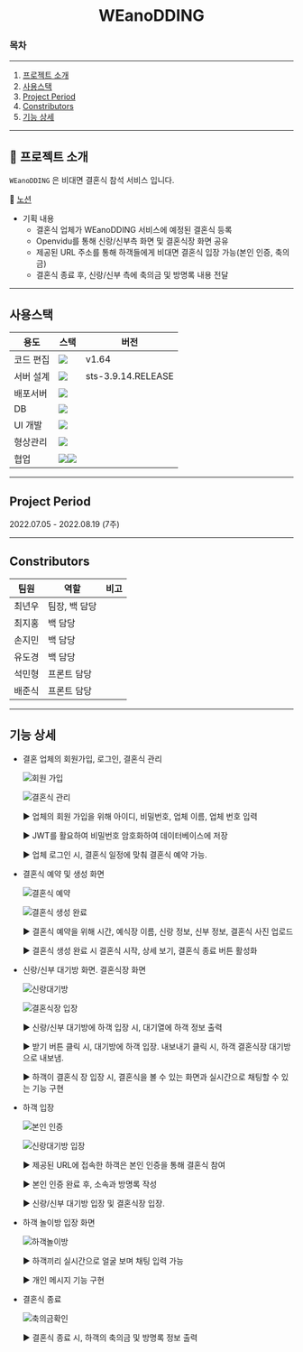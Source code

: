 <h1 align="center">WEanoDDING</h1>

### 목차

---

1. [프로젝트 소개](#-프로젝트-소개)
2. [사용스택](#사용스택)
3. [Project Period](#project-period)
4. [Constributors](#constributors)
5. [기능 상세](#기능-상세)

---

## 📖 프로젝트 소개

`WEanoDDING` 은 비대면 결혼식 참석 서비스 입니다.


📜 [노션]([https://ionized-sugar-931.notion.site/B-Noty-cf7e5b4f43754c178652ae2f23698852](https://www.notion.so/_-1ff8c6b9b3bd4252861787b404e733d4))

-   기획 내용
    - 결혼식 업체가 WEanoDDING 서비스에 예정된 결혼식 등록
    - Openvidu를 통해 신랑/신부측 화면 및 결혼식장 화면 공유
    - 제공된 URL 주소를 통해 하객들에게 비대면 결혼식 입장 가능(본인 인증, 축의금)
    - 결혼식 종료 후, 신랑/신부 측에 축의금 및 방명록 내용 전달
---

## 사용스택

| 용도      | 스택                                                                                                                                                                                                           | 버전  |
| --------- | -------------------------------------------------------------------------------------------------------------------------------------------------------------------------------------------------------------- | ----- |
| 코드 편집 | <img src="https://img.shields.io/badge/Visual Studio Code-007ACC?style=plastic&logo=Visual Studio Code&logoColor=white">                                                                                       | v1.64 |
| 서버 설계         | <img src="https://img.shields.io/badge/Spring-339933?style=plastic&logo=Spring&logoColor=white"> | sts-3.9.14.RELEASE |
| 배포서버          | <img src="https://img.shields.io/badge/Amazon AWS-232F3E?style=plastic&logo=Amazon%20AWS&logoColor=white"> |        
| DB        | <img src="https://img.shields.io/badge/MySQL-FFCA28?style=plastic&logo=MySQL&logoColor=white">                                                                                                              |       |
| UI 개발           | <img src="https://img.shields.io/badge/Vue.js-4FC08D?style=plastic&logo=Vue.js&logoColor=white"> |                    |
| 형상관리  | <img src="https://img.shields.io/badge/git-F05032?style=plastic&logo=git&logoColor=white">                                                                                                                     |       |
| 협업      | <img src="https://img.shields.io/badge/Jira Software-0052CC?style=plastic&logo=Jira Software&logoColor=white"><img src="https://img.shields.io/badge/Notion-000000?style=plastic&logo=Notion&logoColor=white"> |       |

---

## Project Period

2022.07.05 - 2022.08.19 (7주)

---

## Constributors

| 팀원   | 역할                             | 비고 |
| ------ | -------------------------------- | ---- | 
| 최년우 | 팀장, 백 담당               |      | 
| 최지홍 | 백 담당                       |      |
| 손지민 | 백 담당                       |      |
| 유도경 | 백 담당                           |      |
| 석민형 | 프론트 담당                       |      |
| 배준식 | 프론트 담당                           |      |

---

## 기능 상세

-   결혼 업체의 회원가입, 로그인, 결혼식 관리

    ![회원 가입](https://user-images.githubusercontent.com/57648072/186904810-a023a32a-0437-4fad-a8bd-180494723edb.jpg)
    
    ![결혼식 관리](https://user-images.githubusercontent.com/57648072/186904821-f7156274-664c-43f3-8803-62fe5936dd44.jpg)
    
    
    ▶ 업체의 회원 가입을 위해 아이디, 비밀번호, 업체 이름, 업체 번호 입력 

    ▶ JWT를 활요하여 비밀번호 암호화하여 데이터베이스에 저장

    ▶ 업체 로그인 시, 결혼식 일정에 맞춰 결혼식 예약 가능.
        
-   결혼식 예약 및 생성 화면

    ![결혼식 예약](https://user-images.githubusercontent.com/57648072/186904845-a58e3b44-0ae9-47fa-afe5-ea3de24b9403.jpg)
    
    ![결혼식 생성 완료](https://user-images.githubusercontent.com/57648072/186904795-a6183fa7-84ca-44a1-aa41-0ef818260fff.jpg)
    
    ▶ 결혼식 예약을 위해 시간, 예식장 이름, 신랑 정보, 신부 정보, 결혼식 사진 업로드

    ▶ 결혼식 생성 완료 시 결혼식 시작, 상세 보기, 결혼식 종료 버튼 활성화

-   신랑/신부 대기방 화면. 결혼식장 화면

      ![신랑대기방](https://user-images.githubusercontent.com/57648072/186905013-980af25c-991b-4a05-ab4a-700c3144c7c6.jpg)
      
      ![결혼식장 입장](https://user-images.githubusercontent.com/57648072/186904875-d1464a05-092a-4e58-a78a-69a96ff64029.jpg)
      
      
    ▶ 신랑/신부 대기방에 하객 입장 시, 대기열에 하객 정보 출력

    ▶ 받기 버튼 클릭 시, 대기방에 하객 입장. 내보내기 클릭 시, 하객 결혼식장 대기방으로 내보냄.

    ▶ 하객이 결혼식 장 입장 시, 결혼식을 볼 수 있는 화면과 실시간으로 채팅할 수 있는 기능 구현

-   하객 입장

    ![본인 인증](https://user-images.githubusercontent.com/57648072/186904977-0f61ea7a-b0d0-4e89-bbc2-a52a075b0b91.jpg)
    
    ![신랑대기방 입장](https://user-images.githubusercontent.com/57648072/186904919-42d34bf6-7b35-49ff-8366-ac02ea879fbb.jpg)

    ▶ 제공된 URL에 접속한 하객은 본인 인증을 통해 결혼식 참여
    
    ▶ 본인 인증 완료 후, 소속과 방명록 작성
    
    ▶ 신랑/신부 대기방 입장 및 결혼식장 입장.

-   하객 놀이방 입장 화면

    ![하객놀이방](https://user-images.githubusercontent.com/57648072/186904865-4b16b54e-bfdb-4007-92c2-aad7f3050745.jpg)
    
    ▶ 하객끼리 실시간으로 얼굴 보며 채팅 입력 가능
    
    ▶ 개인 메시지 기능 구현
-   결혼식 종료

    ![축의금확인](https://user-images.githubusercontent.com/57648072/186905000-d599b7bc-45ec-4709-864e-a9e393de0296.jpg)

    ▶ 결혼식 종료 시, 하객의 축의금 및 방명록 정보 출력
